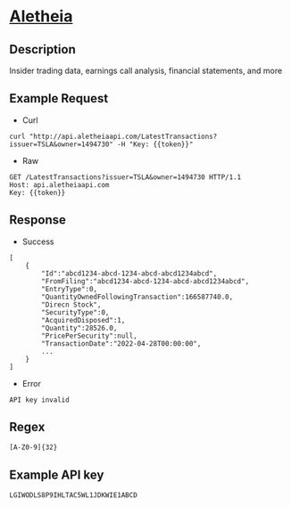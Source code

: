 # [Aletheia](https://aletheiaapi.com/docs/)

## __Description__
Insider trading data, earnings call analysis, financial statements, and more

## __Example Request__
* Curl
```
curl "http://api.aletheiaapi.com/LatestTransactions?issuer=TSLA&owner=1494730" -H "Key: {{token}}"
```

* Raw
```
GET /LatestTransactions?issuer=TSLA&owner=1494730 HTTP/1.1
Host: api.aletheiaapi.com
Key: {{token}}
```

## __Response__
* Success
```
[
    {
        "Id":"abcd1234-abcd-1234-abcd-abcd1234abcd",
        "FromFiling":"abcd1234-abcd-1234-abcd-abcd1234abcd",
        "EntryType":0,
        "QuantityOwnedFollowingTransaction":166587740.0,
        "Direcn Stock",
        "SecurityType":0,
        "AcquiredDisposed":1,
        "Quantity":28526.0,
        "PricePerSecurity":null,
        "TransactionDate":"2022-04-28T00:00:00",
        ...
    }
]
```
* Error
```
API key invalid
```
## __Regex__
```
[A-Z0-9]{32}
```

## __Example API key__
```
LGIWODLS8P9IHLTAC5WL1JDKWIE1ABCD
```